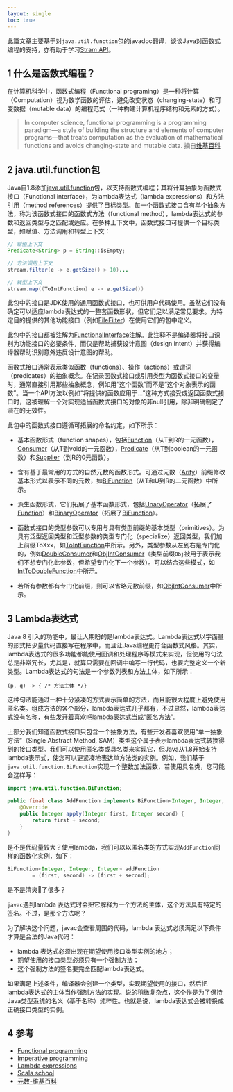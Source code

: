 ```yaml
---
layout: single
toc: true
---
```


此篇文章主要基于对`java.util.function`包的javadoc翻译，谈谈Java对函数式编程的支持，亦有助于学习[Stram API](https://docs.oracle.com/en/java/javase/11/docs/api/java.base/java/util/stream/package-summary.html)。

## 1 什么是函数式编程？

在计算机科学中，函数式编程（Functional programing）是一种将计算（Computation）视为数学函数的评估，避免改变状态（changing-state）和可变数据（mutable data）的编程范式（一种构建计算机程序结构和元素的方式）。

> In computer science, functional programming is a programming paradigm—a style of building the structure and elements of computer programs—that treats computation as the evaluation of mathematical functions and avoids changing-state and mutable data.
摘自[维基百科](https://en.wikipedia.org/wiki/Functional_programming)

## 2 java.util.function包

Java自1.8添加[java.util.function](https://docs.oracle.com/en/java/javase/11/docs/api/java.base/java/util/function/package-summary.html)包，以支持函数式编程；其将计算抽象为函数式接口（Functional interface），为lambda表达式（lambda expressions）和方法引用（method references）提供了目标类型。每一个函数式接口含有单个抽象方法，称为该函数式接口的函数式方法（functional method），lambda表达式的参数和返回类型与之匹配或适应。在多种上下文中，函数式接口可提供一个目标类型，如赋值、方法调用和转型上下文：

```java
// 赋值上下文
Predicate<String> p = String::isEmpty;

// 方法调用上下文
stream.filter(e -> e.getSize() > 10)...

// 转型上下文
stream.map((ToIntFunction) e -> e.getSize())
```

此包中的接口是JDK使用的通用函数式接口，也可供用户代码使用。虽然它们没有确定可以适应lambda表达式的一整套函数形状，但它们足以满足常见要求。为特定目的提供的其他功能接口（例如[FileFilter](https://docs.oracle.com/en/java/javase/11/docs/api/java.base/java/io/FileFilter.html)）在使用它们的包中定义。

此包中的接口都被注解为[FunctionalInterface](https://docs.oracle.com/en/java/javase/11/docs/api/java.base/java/lang/FunctionalInterface.html)注解。此注释不是编译器将接口识别为功能接口的必要条件，而仅是帮助捕获设计意图（design intent）并获得编译器帮助识别意外违反设计意图的帮助。

函数式接口通常表示类似函数（functions）、操作（actions）或谓词（predicates）的抽象概念。在记录函数式接口或引用类型为函数式接口的变量时，通常直接引用那些抽象概念，例如用“这个函数”而不是“这个对象表示的函数”。当一个API方法以例如“将提供的函数应用于...”这种方式接受或返回函数式接口时，这被理解一个对实现适当函数式接口的对象的非null引用，除非明确制定了潜在的无效性。

此包中的函数式接口遵循可拓展的命名约定，如下所示：

- 基本函数形式（function shapes），包括[Function](https://docs.oracle.com/en/java/javase/11/docs/api/java.base/java/util/function/Function.html)（从T到R的一元函数），[Consumer](https://docs.oracle.com/en/java/javase/11/docs/api/java.base/java/util/function/Consumer.html)（从T到void的一元函数），[Predicate](https://docs.oracle.com/en/java/javase/11/docs/api/java.base/java/util/function/Predicate.html)（从T到boolean的一元函数）和[Supplier](https://docs.oracle.com/en/java/javase/11/docs/api/java.base/java/util/function/Supplier.html)（到R的0元函数）。

- 含有基于最常用的方式的自然元数的函数形式。可通过元数（[Arity](https://en.wikipedia.org/wiki/Arity)）前缀修改基本形式以表示不同的元数，如[BiFunction](https://docs.oracle.com/en/java/javase/11/docs/api/java.base/java/util/function/BiFunction.html)（从T和U到R的二元函数）中所示。

- 派生函数形式，它们拓展了基本函数形式，包括[UnaryOperator](https://docs.oracle.com/en/java/javase/11/docs/api/java.base/java/util/function/UnaryOperator.html)（拓展了[Function](https://docs.oracle.com/en/java/javase/11/docs/api/java.base/java/util/function/Function.html)）和[BinaryOperator](https://docs.oracle.com/en/java/javase/11/docs/api/java.base/java/util/function/BinaryOperator.html)（拓展了[BiFunction](https://docs.oracle.com/en/java/javase/11/docs/api/java.base/java/util/function/BiFunction.html)）。

- 函数式接口的类型参数可以专用与具有类型前缀的基本类型（primitives）。为具有泛型返回类型和泛型参数的类型专门化（specialize）返回类型，我们加上前缀ToXxx，如[ToIntFunction](https://docs.oracle.com/en/java/javase/11/docs/api/java.base/java/util/function/ToIntFunction.html)中所示。另外，类型参数从左到右是专门化的，例如[DoubleConsumer](https://docs.oracle.com/en/java/javase/11/docs/api/java.base/java/util/function/DoubleConsumer.html)和[ObjIntConsumer](https://docs.oracle.com/en/java/javase/11/docs/api/java.base/java/util/function/ObjIntConsumer.html)（类型前缀`Obj`被用于表示我们不想专门化此参数，但希望专门化下一个参数）。可以结合这些模式，如[IntToDoubleFunction](https://docs.oracle.com/en/java/javase/11/docs/api/java.base/java/util/function/IntToDoubleFunction.html)中所示。

- 若所有参数都有专门化前缀，则可以省略元数前缀，如[ObjIntConsumer](https://docs.oracle.com/en/java/javase/11/docs/api/java.base/java/util/function/ObjIntConsumer.html)中所示。

## 3 Lambda表达式

Java 8 引入的功能中，最让人期盼的是lambda表达式。Lambda表达式以字面量的形式把少量代码直接写在程序中，而且让Java编程更符合函数式风格。其实，lambda表达式的很多功能都能使用回调和处理程序等模式来实现，但使用的句法总是非常冗长，尤其是，就算只需要在回调中编写一行代码，也要完整定义一个新类型。Lambda表达式的句法是一个参数列表和方法主体，如下所示：

```
(p, q) -> { /* 方法主体 */}
```

这种句法能通过一种十分紧凑的方式表示简单的方法，而且能很大程度上避免使用匿名类。组成方法的各个部分，lambda表达式几乎都有，不过显然，lambda表达式没有名称，有些发开着喜欢吧lambda表达式当成“匿名方法”。

上部分我们知道函数式接口只包含一个抽象方法，有些开发者喜欢使用“单一抽象方法”（Single Abstract Method, SAM）类型这个属于表示lambda表达式转换得到的接口类型。我们可以使用匿名类或具名类来实现它，但Java从1.8开始支持lambda表示式，使您可以更紧凑地表达单方法类的实例。例如，我们基于`java.util.function.BiFunction`实现一个整数加法函数，若使用具名类，您可能会这样写： 

```java
import java.util.function.BiFunction;

public final class AddFunction implements BiFunction<Integer, Integer, Integer> {
    @Override
    public Integer apply(Integer first, Integer second) {
        return first + second;
    }
}
```

是不是代码量较大？使用lambda，我们可以以匿名类的方式实现`AddFunction`同样的函数化实例，如下：

```java
BiFunction<Integer, Integer, Integer> addFunction
        = (first, second) -> (first + second);
```

是不是清爽🍃了很多？

`javac`遇到lambda 表达式时会把它解释为一个方法的主体，这个方法具有特定的签名。不过，是那个方法呢？

为了解决这个问题，javac会查看周围的代码，lambda 表达式必须满足以下条件才算是合法的Java代码：

- lambda 表达式必须出现在期望使用接口类型实例的地方；
- 期望使用的接口类型必须只有一个强制方法；
- 这个强制方法的签名要完全匹配lambda表达式。

如果满足上述条件，编译器会创建一个类型，实现期望使用的接口，然后把lambda表达式的主体当作强制方法的实现。说的稍微复杂点，这个作是为了保持Java类型系统的名义（基于名称）纯粹性。也就是说，lambda表达式会被转换成正确接口类型的实例。

## 4 参考

- [Functional programming](https://en.wikipedia.org/wiki/Functional_programming)
- [Imperative programming](https://en.wikipedia.org/wiki/Imperative_programming)
- [Lambda expressions](https://docs.oracle.com/javase/tutorial/java/javaOO/lambdaexpressions.html)
- [Scala school](https://twitter.github.io/scala_school/)
- [元数-维基百科](https://zh.wikipedia.org/wiki/%E5%85%83%E6%95%B0)
